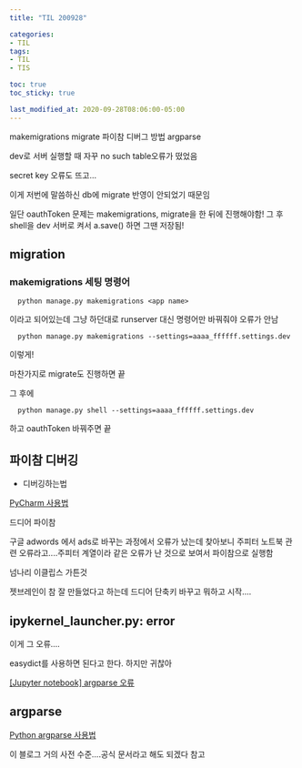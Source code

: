 ```yaml
---
title: "TIL 200928"

categories:
- TIL
tags:
- TIL
- TIS

toc: true
toc_sticky: true

last_modified_at: 2020-09-28T08:06:00-05:00
---
```

makemigrations migrate 파이참 디버그 방법 argparse

dev로 서버 실행할 때 자꾸 no such table오류가 떴었음

secret key 오류도 뜨고...
 
이게 저번에 말씀하신 db에 migrate 반영이 안되었기 때문임

일단 oauthToken 문제는 makemigrations, migrate을 한 뒤에 진행해야함! 그 후 shell을 dev 서버로 켜서 a.save() 하면 그땐 저장됨!

## migration

### makemigrations 세팅 명령어 

      python manage.py makemigrations <app name>
      
이라고 되어있는데 그냥 하던대로 runserver 대신 명령어만 바꿔줘야 오류가 안남

      python manage.py makemigrations --settings=aaaa_ffffff.settings.dev
      
이렇게!

마찬가지로 migrate도 진행하면 끝

그 후에

      python manage.py shell --settings=aaaa_ffffff.settings.dev
      
하고 oauthToken 바꿔주면 끝

## 파이참 디버깅

* 디버깅하는법

[PyCharm 사용법](https://greeksharifa.github.io/references/2019/02/07/PyCharm-usage/#todo-%EC%B0%BDalt--6)

드디어 파이참

구글 adwords 에서 ads로 바꾸는 과정에서 오류가 났는데 찾아보니 주피터 노트북 관련 오류라고....주피터 계열이라 같은 오류가 난 것으로 보여서 파이참으로 실행함

넘나리 이클립스 가튼것

젯브레인이 참 잘 만들었다고 하는데 드디어 단축키 바꾸고 뭐하고 시작....

## ipykernel_launcher.py: error

이게 그 오류....

easydict를 사용하면 된다고 한다. 하지만 귀찮아

[\[Jupyter notebook\] argparse 오류](https://worthpreading.tistory.com/56)


## argparse

[Python argparse 사용법](https://greeksharifa.github.io/references/2019/02/12/argparse-usage/#attribute-name---_-%EA%B5%AC%EB%B6%84)

이 블로그 거의 사전 수준....공식 문서라고 해도 되겠다 참고
